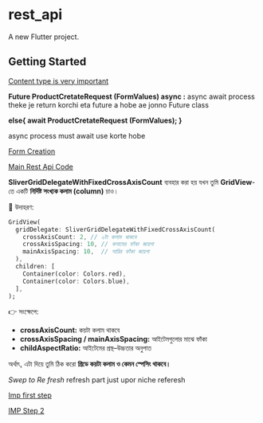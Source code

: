 # rest_api

A new Flutter project.

## Getting Started

[Content type is very important](assets/images/git_readme/Postapi.png)

**Future<bool> ProductCretateRequest (FormValues) async :**
async await process theke  je return korchi eta future a  hobe 
ae jonno Future class 


**else{
await ProductCretateRequest (FormValues);
}**

async process must await use korte hobe 


[Form Creation](assets/images/git_readme/img_1.png)

[Main Rest Api Code ](lib/RestAPI/RestClient.dart)



**SliverGridDelegateWithFixedCrossAxisCount**
ব্যবহার করা হয় যখন তুমি **GridView**-তে একটি **নির্দিষ্ট সংখ্যক কলাম (column)** চাও।

🧱 উদাহরণ:

```dart
GridView(
  gridDelegate: SliverGridDelegateWithFixedCrossAxisCount(
    crossAxisCount: 2, // ২টা কলাম থাকবে
    crossAxisSpacing: 10, // কলামের ফাঁকা জায়গা
    mainAxisSpacing: 10,  // সারির ফাঁকা জায়গা
  ),
  children: [
    Container(color: Colors.red),
    Container(color: Colors.blue),
  ],
);
```

👉 সংক্ষেপে:

* **crossAxisCount:** কয়টা কলাম থাকবে
* **crossAxisSpacing / mainAxisSpacing:** আইটেমগুলোর মাঝে ফাঁকা
* **childAspectRatio:** আইটেমের প্রস্থ–উচ্চতার অনুপাত

অর্থাৎ, এটা দিয়ে তুমি ঠিক করো **গ্রিডে কয়টা কলাম ও কেমন স্পেসিং থাকবে।**

_Swep to Re fresh_ 
refresh part just upor niche referesh 

[Imp first step](assets/images/git_readme/img_1.png)



[IMP Step 2 ](assets/images/git_readme/img_2.png)
